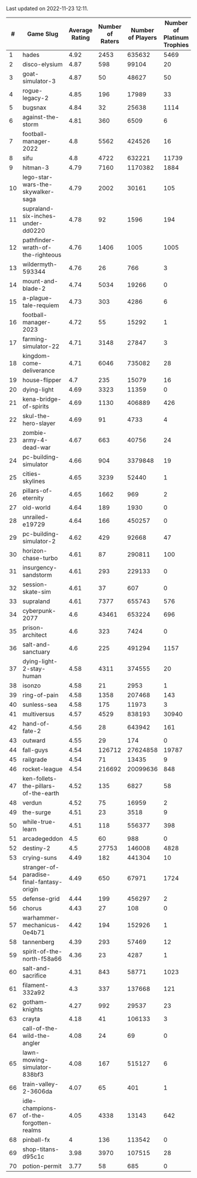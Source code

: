 Last updated on 2022-11-23 12:11.


|#|Game Slug|Average Rating|Number of Raters|Number of Players|Number of Platinum Trophies|Max Rarity (%)|
|---|---|---|---|---|---|---|
|1|hades|4.92|2453|635632|5469|89|
|2|disco-elysium|4.87|598|99104|20|28|
|3|goat-simulator-3|4.87|50|48627|50|90|
|4|rogue-legacy-2|4.85|196|17989|33|0.8|
|5|bugsnax|4.84|32|25638|1114|97|
|6|against-the-storm|4.81|360|6509|6|26|
|7|football-manager-2022|4.8|5562|424526|16|49|
|8|sifu|4.8|4722|632221|11739|96|
|9|hitman-3|4.79|7160|1170382|1884|48|
|10|lego-star-wars-the-skywalker-saga|4.79|2002|30161|105|98|
|11|supraland-six-inches-under-dd0220|4.78|92|1596|194|99|
|12|pathfinder-wrath-of-the-righteous|4.76|1406|1005|1005|39|
|13|wildermyth-593344|4.76|26|766|3|0.4|
|14|mount-and-blade-2|4.74|5034|19266|0|5|
|15|a-plague-tale-requiem|4.73|303|4286|6|92|
|16|football-manager-2023|4.72|55|15292|1|80|
|17|farming-simulator-22|4.71|3148|27847|3|80|
|18|kingdom-come-deliverance|4.71|6046|735082|28|30|
|19|house-flipper|4.7|235|15079|16|93|
|20|dying-light|4.69|3323|11359|0|97|
|21|kena-bridge-of-spirits|4.69|1130|406889|426|94|
|22|skul-the-hero-slayer|4.69|91|4733|4|96|
|23|zombie-army-4-dead-war|4.67|663|40756|24|66|
|24|pc-building-simulator|4.66|904|3379848|19|48|
|25|cities-skylines|4.65|3239|52440|1|75|
|26|pillars-of-eternity|4.65|1662|969|2|80|
|27|old-world|4.64|189|1930|0|86|
|28|unrailed-e19729|4.64|166|450257|0|3|
|29|pc-building-simulator-2|4.62|429|92668|47|75|
|30|horizon-chase-turbo|4.61|87|290811|100|83|
|31|insurgency-sandstorm|4.61|293|229133|0|6|
|32|session-skate-sim|4.61|37|607|0|27|
|33|supraland|4.61|7377|655743|576|99|
|34|cyberpunk-2077|4.6|43461|653224|696|62|
|35|prison-architect|4.6|323|7424|0|39|
|36|salt-and-sanctuary|4.6|225|491294|1157|83|
|37|dying-light-2-stay-human|4.58|4311|374555|20|0.6|
|38|isonzo|4.58|21|2953|1|61|
|39|ring-of-pain|4.58|1358|207468|143|96|
|40|sunless-sea|4.58|175|11973|3|37|
|41|multiversus|4.57|4529|838193|30940|78|
|42|hand-of-fate-2|4.56|28|643942|161|72|
|43|outward|4.55|29|174|0|82|
|44|fall-guys|4.54|126712|27624858|19787|4|
|45|railgrade|4.54|71|13435|9|98|
|46|rocket-league|4.54|216692|20099636|848|75|
|47|ken-follets-the-pillars-of-the-earth|4.52|135|6827|58|49|
|48|verdun|4.52|75|16959|2|72|
|49|the-surge|4.51|23|3518|9|94|
|50|while-true-learn|4.51|118|556377|398|93|
|51|arcadegeddon|4.5|60|988|0|94|
|52|destiny-2|4.5|27753|146008|4828|95|
|53|crying-suns|4.49|182|441304|10|65|
|54|stranger-of-paradise-final-fantasy-origin|4.49|650|67971|1724|98|
|55|defense-grid|4.44|199|456297|2|80|
|56|chorus|4.43|27|108|0|86|
|57|warhammer-mechanicus-0e4b71|4.42|194|152926|1|24|
|58|tannenberg|4.39|293|57469|12|85|
|59|spirit-of-the-north-f58a66|4.36|23|4287|1|58|
|60|salt-and-sacrifice|4.31|843|58771|1023|91|
|61|filament-332a92|4.3|337|137668|121|93|
|62|gotham-knights|4.27|992|29537|23|34|
|63|crayta|4.18|41|106133|3|23|
|64|call-of-the-wild-the-angler|4.08|24|69|0|96|
|65|lawn-mowing-simulator-838bf3|4.08|167|515127|6|88|
|66|train-valley-2-3606da|4.07|65|401|1|88|
|67|idle-champions-of-the-forgotten-realms|4.05|4338|13143|642|9|
|68|pinball-fx|4|136|113542|0|86|
|69|shop-titans-d95c1c|3.98|3970|107515|28|98|
|70|potion-permit|3.77|58|685|0|98|
